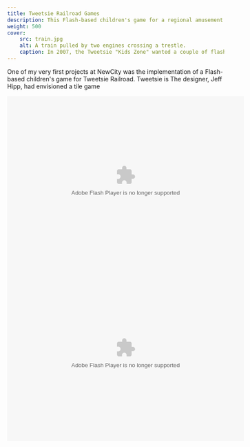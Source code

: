 ```yaml
---
title: Tweetsie Railroad Games
description: This Flash-based children's game for a regional amusement park required a path-finding algorithm.
weight: 500
cover:
    src: train.jpg
    alt: A train pulled by two engines crossing a trestle. 
    caption: In 2007, the Tweetsie "Kids Zone" wanted a couple of flash games; one of which turned out to be more complicated than anticipated.
---
```


One of my very first projects at NewCity was the implementation of a Flash-based children's game for Tweetsie Railroad. Tweetsie is  The designer, Jeff Hipp, had envisioned a tile game 

<object type="application/x-shockwave-flash" data="kids_trainmaze.swf" width="550" height="400"> 
    <param name="movie" value="kids_trainmaze.swf" />
    <param name="quality" value="high" />
</object>

<object type="application/x-shockwave-flash" data="kids_engineer.swf" width="550" height="400"> 
    <param name="movie" value="kids_engineer.swf" />
    <param name="quality" value="high" />
</object>